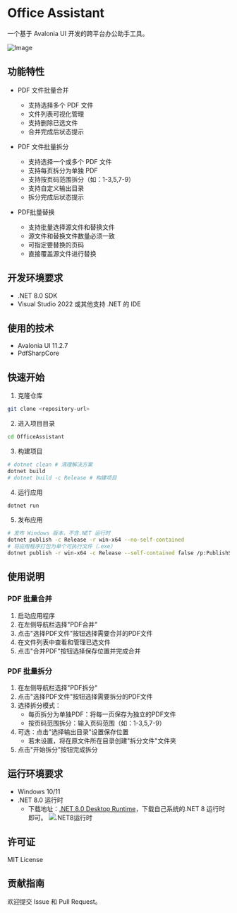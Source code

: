# Office Assistant

一个基于 Avalonia UI 开发的跨平台办公助手工具。

![Image](https://github.com/user-attachments/assets/ea265412-f210-4573-a6f3-3bbc72f26248)

## 功能特性

- PDF 文件批量合并
  - 支持选择多个 PDF 文件
  - 文件列表可视化管理
  - 支持删除已选文件
  - 合并完成后状态提示

- PDF 文件批量拆分
  - 支持选择一个或多个 PDF 文件
  - 支持每页拆分为单独 PDF
  - 支持按页码范围拆分（如：1-3,5,7-9）
  - 支持自定义输出目录
  - 拆分完成后状态提示

- PDF批量替换
  - 支持批量选择源文件和替换文件
  - 源文件和替换文件数量必须一致
  - 可指定要替换的页码
  - 直接覆盖源文件进行替换

## 开发环境要求

- .NET 8.0 SDK
- Visual Studio 2022 或其他支持 .NET 的 IDE

## 使用的技术

- Avalonia UI 11.2.7
- PdfSharpCore

## 快速开始

1. 克隆仓库
```bash
git clone <repository-url>
```

2. 进入项目目录
```bash
cd OfficeAssistant
```

3. 构建项目
```bash
# dotnet clean # 清理解决方案
dotnet build
# dotnet build -c Release # 构建项目
```

4. 运行应用
```bash
dotnet run
```

5. 发布应用
```bash
# 发布 Windows 版本，不含.NET 运行时
dotnet publish -c Release -r win-x64 --no-self-contained
# 将应用程序打包为单个可执行文件（.exe）
dotnet publish -r win-x64 -c Release --self-contained false /p:PublishSingleFile=true
```

## 使用说明

### PDF 批量合并
1. 启动应用程序
2. 在左侧导航栏选择"PDF合并"
3. 点击"选择PDF文件"按钮选择需要合并的PDF文件
4. 在文件列表中查看和管理已选文件
5. 点击"合并PDF"按钮选择保存位置并完成合并

### PDF 批量拆分
1. 在左侧导航栏选择"PDF拆分"
2. 点击"选择PDF文件"按钮选择需要拆分的PDF文件
3. 选择拆分模式：
   - 每页拆分为单独PDF：将每一页保存为独立的PDF文件
   - 按页码范围拆分：输入页码范围（如：1-3,5,7-9）
4. 可选：点击"选择输出目录"设置保存位置
   - 若未设置，将在原文件所在目录创建"拆分文件"文件夹
5. 点击"开始拆分"按钮完成拆分

## 运行环境要求

- Windows 10/11
- .NET 8.0 运行时
  - 下载地址：[.NET 8.0 Desktop Runtime](https://dotnet.microsoft.com/zh-cn/download/dotnet/8.0)，下载自己系统的.NET 8 运行时即可。
![.NET8运行时](https://lei-1258171996.cos.ap-guangzhou.myqcloud.com/imgs/2024/202504142154045.jpg)

## 许可证

MIT License

## 贡献指南

欢迎提交 Issue 和 Pull Request。